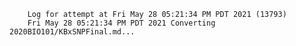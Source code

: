         Log for attempt at Fri May 28 05:21:34 PM PDT 2021 (13793)
        Fri May 28 05:21:34 PM PDT 2021 Converting 2020BIO101/KBxSNPFinal.md...
